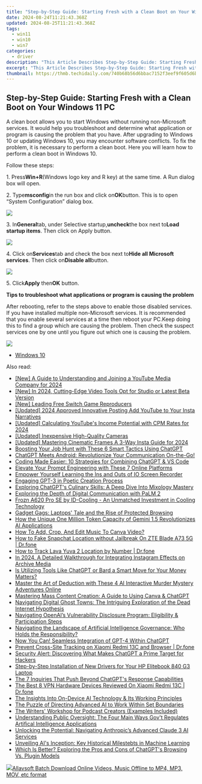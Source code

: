 ```yaml
---
title: "Step-by-Step Guide: Starting Fresh with a Clean Boot on Your Windows 11 PC"
date: 2024-08-24T11:21:43.368Z
updated: 2024-08-25T11:21:43.368Z
tags:
  - win11
  - win10
  - win7
categories:
  - driver
description: "This Article Describes Step-by-Step Guide: Starting Fresh with a Clean Boot on Your Windows 11 PC"
excerpt: "This Article Describes Step-by-Step Guide: Starting Fresh with a Clean Boot on Your Windows 11 PC"
thumbnail: https://thmb.techidaily.com/740b68b56d6bbac7152f3eef9f605d6bffa61f7111e01d3d9d9931aeb1f4b3a1.jpg
---
```


## Step-by-Step Guide: Starting Fresh with a Clean Boot on Your Windows 11 PC

A clean boot allows you to start Windows without running non-Microsoft services. It would help you troubleshoot and determine what application or program is causing the problem that you have. After upgrading to Windows 10 or updating Windows 10, you may encounter software conflicts. To fix the problem, it is necessary to perform a clean boot. Here you will learn how to perform a clean boot in Windows 10.  
  
Follow these steps:  
  
1\. Press**Win+R**(Windows logo key and R key) at the same time. A Run dialog box will open.   
  
2\. Type**msconfig**in the run box and click on**OK**button. This is to open “System Configuration” dialog box.  
  
![](https://images.drivereasy.com/wp-content/uploads/2016/12/img_5847cf8919edb.png)   
  
3\. In**General**tab, under Selective startup,**uncheck**the box next to**Load startup items**. Then click on Apply button.  
  
![](https://images.drivereasy.com/wp-content/uploads/2016/12/img_5847d80e75a8e.jpg) 

  
4\. Click on**Services**tab and check the box next to**Hide all Microsoft services**. Then click on**Disable all**button.   
  
![](https://images.drivereasy.com/wp-content/uploads/2016/12/img_5847d0ffb1b99.jpg)   
  
 5\. Click**Apply** then**OK** button.  
  
 **Tips to troubleshoot what applications or program is causing the problem**   
  
 After rebooting, refer to the steps above to enable those disabled services. If you have installed multiple non-Microsoft services. It is recommended that you enable several services at a time then reboot your PC.Keep doing this to find a group which are causing the problem. Then check the suspect services one by one until you figure out which one is causing the problem.  
  
![](https://images.drivereasy.com/wp-content/uploads/2016/12/img_5847d45a5a361.jpg) 

* [Windows 10](https://tools.techidaily.com/drivereasy/download/)

<ins class="adsbygoogle"
     style="display:block"
     data-ad-format="autorelaxed"
     data-ad-client="ca-pub-7571918770474297"
     data-ad-slot="1223367746"></ins>



<ins class="adsbygoogle"
     style="display:block"
     data-ad-client="ca-pub-7571918770474297"
     data-ad-slot="8358498916"
     data-ad-format="auto"
     data-full-width-responsive="true"></ins>

<span class="atpl-alsoreadstyle">Also read:</span>
<div><ul>
<li><a href="https://youtube-blog.techidaily.com/-guide-to-understanding-and-joining-a-youtube-media-company-for-2024/"><u>[New] A Guide to Understanding and Joining a YouTube Media Company for 2024</u></a></li>
<li><a href="https://facebook-video-footage.techidaily.com/new-in-2024-cutting-edge-video-tools-opt-for-studio-or-latest-beta-version/"><u>[New] In 2024, Cutting-Edge Video Tools  Opt for Studio or Latest Beta Version</u></a></li>
<li><a href="https://video-capture.techidaily.com/new-leading-free-switch-game-reproducers/"><u>[New] Leading Free Switch Game Reproducers</u></a></li>
<li><a href="https://instagram-videos.techidaily.com/updated-2024-approved-innovative-posting-add-youtube-to-your-insta-narratives/"><u>[Updated] 2024 Approved  Innovative Posting  Add YouTube to Your Insta Narratives</u></a></li>
<li><a href="https://facebook-record-videos.techidaily.com/updated-calculating-youtubes-income-potential-with-cpm-rates-for-2024/"><u>[Updated] Calculating YouTube's Income Potential with CPM Rates for 2024</u></a></li>
<li><a href="https://vp-tips.techidaily.com/updated-inexpensive-high-quality-cameras/"><u>[Updated] Inexpensive High-Quality Cameras</u></a></li>
<li><a href="https://instagram-video-recordings.techidaily.com/updated-mastering-cinematic-frames-a-3-way-insta-guide-for-2024/"><u>[Updated] Mastering Cinematic Frames  A 3-Way Insta Guide for 2024</u></a></li>
<li><a href="https://tech-hub.techidaily.com/boosting-your-job-hunt-with-these-6-smart-tactics-using-chatgpt/"><u>Boosting Your Job Hunt with These 6 Smart Tactics Using ChatGPT</u></a></li>
<li><a href="https://tech-hub.techidaily.com/chatgpt-meets-android-revolutionize-your-communication-on-the-go/"><u>ChatGPT Meets Android: Revolutionize Your Communication On-the-Go!</u></a></li>
<li><a href="https://tech-hub.techidaily.com/coding-made-easier-10-strategies-for-combining-chatgpt-and-vs-code/"><u>Coding Made Easier: 10 Strategies for Combining ChatGPT & VS Code</u></a></li>
<li><a href="https://tech-hub.techidaily.com/elevate-your-prompt-engineering-with-these-7-online-platforms/"><u>Elevate Your Prompt Engineering with These 7 Online Platforms</u></a></li>
<li><a href="https://desktop-recording.techidaily.com/empower-yourself-learning-the-ins-and-outs-of-io-screen-recorder/"><u>Empower Yourself  Learning the Ins and Outs of IO Screen Recorder</u></a></li>
<li><a href="https://tech-hub.techidaily.com/engaging-gpt-3-in-poetic-creation-process/"><u>Engaging GPT-3 in Poetic Creation Process</u></a></li>
<li><a href="https://tech-hub.techidaily.com/exploring-chatgpts-culinary-skills-a-deep-dive-into-mixology-mastery/"><u>Exploring ChatGPT's Culinary Skills: A Deep Dive Into Mixology Mastery</u></a></li>
<li><a href="https://tech-hub.techidaily.com/exploring-the-depth-of-digital-communication-with-palm-2/"><u>Exploring the Depth of Digital Communication with PaLM 2</u></a></li>
<li><a href="https://hardware-reviews.techidaily.com/frozn-a620-pro-se-by-id-cooling-an-unmatched-investment-in-cooling-technology/"><u>Frozn A620 Pro SE by ID-Cooling - An Unmatched Investment in Cooling Technology</u></a></li>
<li><a href="https://tech-hub.techidaily.com/gadget-gags-laptops-tale-and-the-rise-of-protected-browsing/"><u>Gadget Gags: Laptops' Tale and the Rise of Protected Browsing</u></a></li>
<li><a href="https://tech-hub.techidaily.com/how-the-unique-one-million-token-capacity-of-gemini-15-revolutionizes-ai-applications/"><u>How the Unique One Million Token Capacity of Gemini 1.5 Revolutionizes AI Applications</u></a></li>
<li><a href="https://extra-lessons.techidaily.com/how-to-add-crop-and-edit-music-to-canva-video/"><u>How To Add, Crop, And Edit Music To Canva Video?</u></a></li>
<li><a href="https://location-social.techidaily.com/how-to-fake-snapchat-location-without-jailbreak-on-zte-blade-a73-5g-drfone-by-drfone-virtual-android/"><u>How to Fake Snapchat Location without Jailbreak On ZTE Blade A73 5G | Dr.fone</u></a></li>
<li><a href="https://android-location-track.techidaily.com/how-to-track-lava-yuva-2-location-by-number-drfone-by-drfone-virtual-android/"><u>How to Track Lava Yuva 2 Location by Number | Dr.fone</u></a></li>
<li><a href="https://instagram-video-recordings.techidaily.com/in-2024-a-detailed-walkthrough-for-integrating-instagram-effects-on-archive-media/"><u>In 2024, A Detailed Walkthrough for Integrating Instagram Effects on Archive Media</u></a></li>
<li><a href="https://tech-hub.techidaily.com/is-utilizing-tools-like-chatgpt-or-bard-a-smart-move-for-your-money-matters/"><u>Is Utilizing Tools Like ChatGPT or Bard a Smart Move for Your Money Matters?</u></a></li>
<li><a href="https://tech-hub.techidaily.com/master-the-art-of-deduction-with-these-4-ai-interactive-murder-mystery-adventures-online/"><u>Master the Art of Deduction with These 4 AI Interactive Murder Mystery Adventures Online</u></a></li>
<li><a href="https://tech-hub.techidaily.com/mastering-mass-content-creation-a-guide-to-using-canva-and-chatgpt/"><u>Mastering Mass Content Creation: A Guide to Using Canva & ChatGPT</u></a></li>
<li><a href="https://tech-hub.techidaily.com/navigating-digital-ghost-towns-the-intriguing-exploration-of-the-dead-internet-hypothesis/"><u>Navigating Digital Ghost Towns: The Intriguing Exploration of the Dead Internet Hypothesis</u></a></li>
<li><a href="https://tech-hub.techidaily.com/navigating-openais-vulnerability-disclosure-program-eligibility-and-participation-steps/"><u>Navigating OpenAI’s Vulnerability Disclosure Program: Eligibility & Participation Steps</u></a></li>
<li><a href="https://tech-hub.techidaily.com/navigating-the-landscape-of-artificial-intelligence-governance-who-holds-the-responsibility/"><u>Navigating the Landscape of Artificial Intelligence Governance: Who Holds the Responsibility?</u></a></li>
<li><a href="https://tech-hub.techidaily.com/now-you-can-seamless-integration-of-gpt-4-within-chatgpt/"><u>Now You Can! Seamless Integration of GPT-4 Within ChatGPT</u></a></li>
<li><a href="https://fake-location.techidaily.com/prevent-cross-site-tracking-on-xiaomi-redmi-13c-and-browser-drfone-by-drfone-virtual-android/"><u>Prevent Cross-Site Tracking on Xiaomi Redmi 13C and Browser | Dr.fone</u></a></li>
<li><a href="https://tech-hub.techidaily.com/security-alert-discovering-what-makes-chatgpt-a-prime-target-for-hackers/"><u>Security Alert: Discovering What Makes ChatGPT a Prime Target for Hackers</u></a></li>
<li><a href="https://hardware-updates.techidaily.com/step-by-step-installation-of-new-drivers-for-your-hp-elitebook-840-g3-laptop/"><u>Step-by-Step Installation of New Drivers for Your HP Elitebook 840 G3 Laptop</u></a></li>
<li><a href="https://tech-hub.techidaily.com/the-7-inquiries-that-push-beyond-chatgpts-response-capabilities/"><u>The 7 Inquiries That Push Beyond ChatGPT's Response Capabilities</u></a></li>
<li><a href="https://fake-location.techidaily.com/the-best-8-vpn-hardware-devices-reviewed-on-xiaomi-redmi-13c-drfone-by-drfone-virtual-android/"><u>The Best 8 VPN Hardware Devices Reviewed On Xiaomi Redmi 13C | Dr.fone</u></a></li>
<li><a href="https://tech-hub.techidaily.com/the-insights-into-on-device-ai-technology-and-its-working-principles/"><u>The Insights Into On-Device AI Technology & Its Working Principles</u></a></li>
<li><a href="https://tech-hub.techidaily.com/the-puzzle-of-directing-advanced-ai-to-work-within-set-boundaries/"><u>The Puzzle of Directing Advanced AI to Work Within Set Boundaries</u></a></li>
<li><a href="https://extra-resources.techidaily.com/the-writers-workshop-for-podcast-creators-examples-included/"><u>The Writers' Workshop for Podcast Creators (Examples Included)</u></a></li>
<li><a href="https://tech-hub.techidaily.com/understanding-public-oversight-the-four-main-ways-govt-regulates-artifical-intelligence-applications/"><u>Understanding Public Oversight: The Four Main Ways Gov't Regulates Artifical Intelligence Applications</u></a></li>
<li><a href="https://tech-hub.techidaily.com/unlocking-the-potential-navigating-anthropics-advanced-claude-3-ai-services/"><u>Unlocking the Potential: Navigating Anthropic’s Advanced Claude 3 AI Services</u></a></li>
<li><a href="https://tech-hub.techidaily.com/unveiling-ais-inception-key-historical-milestebts-in-machine-learning/"><u>Unveiling AI's Inception: Key Historical Milestebts in Machine Learning</u></a></li>
<li><a href="https://tech-hub.techidaily.com/which-is-better-exploring-the-pros-and-cons-of-chatgpts-browsing-vs-plugin-models/"><u>Which Is Better? Exploring the Pros and Cons of ChatGPT's Browsing Vs. Plugin Models</u></a></li>
</ul></div>

<!-- affiliate ads begin -->
<a href="https://secure.2checkout.com/order/checkout.php?PRODS=4631056&QTY=1&AFFILIATE=108875&CART=1"><img src="https://secure.avangate.com/images/merchant/997e65474a248252883b485717f7d098/products/buy-windows.png" border="0">Allavsoft Batch Download Online Videos, Music Offline to MP4, MP3, MOV, etc format </a>
<!-- affiliate ads end -->
